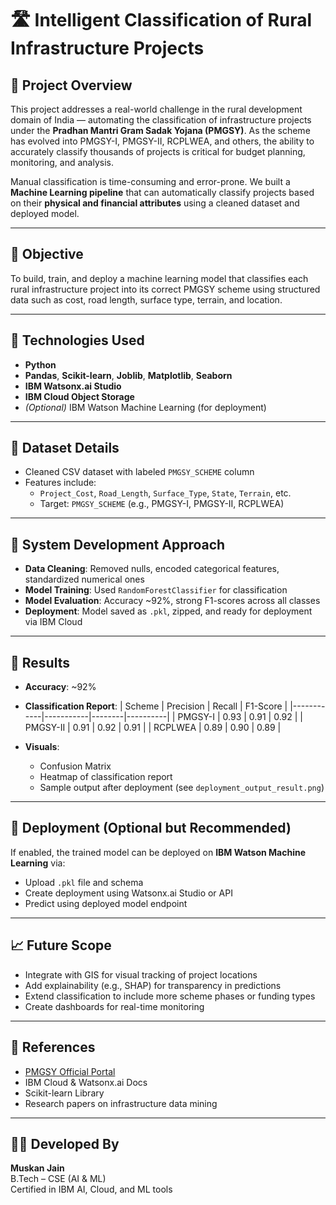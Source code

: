 # 🛣️ Intelligent Classification of Rural Infrastructure Projects

## 📌 Project Overview

This project addresses a real-world challenge in the rural development domain of India — automating the classification of infrastructure projects under the **Pradhan Mantri Gram Sadak Yojana (PMGSY)**. As the scheme has evolved into PMGSY-I, PMGSY-II, RCPLWEA, and others, the ability to accurately classify thousands of projects is critical for budget planning, monitoring, and analysis.

Manual classification is time-consuming and error-prone. We built a **Machine Learning pipeline** that can automatically classify projects based on their **physical and financial attributes** using a cleaned dataset and deployed model.

---

## 🎯 Objective

To build, train, and deploy a machine learning model that classifies each rural infrastructure project into its correct PMGSY scheme using structured data such as cost, road length, surface type, terrain, and location.

---

## 🧠 Technologies Used

- **Python**  
- **Pandas**, **Scikit-learn**, **Joblib**, **Matplotlib**, **Seaborn**
- **IBM Watsonx.ai Studio**
- **IBM Cloud Object Storage**
- *(Optional)* IBM Watson Machine Learning (for deployment)

---

## 📁 Dataset Details

- Cleaned CSV dataset with labeled `PMGSY_SCHEME` column
- Features include:
  - `Project_Cost`, `Road_Length`, `Surface_Type`, `State`, `Terrain`, etc.
  - Target: `PMGSY_SCHEME` (e.g., PMGSY-I, PMGSY-II, RCPLWEA)

---

## 🔧 System Development Approach

- **Data Cleaning**: Removed nulls, encoded categorical features, standardized numerical ones
- **Model Training**: Used `RandomForestClassifier` for classification
- **Model Evaluation**: Accuracy ~92%, strong F1-scores across all classes
- **Deployment**: Model saved as `.pkl`, zipped, and ready for deployment via IBM Cloud

---

## 🧪 Results

- **Accuracy**: ~92%
- **Classification Report**:
  | Scheme     | Precision | Recall | F1-Score |
  |------------|-----------|--------|----------|
  | PMGSY-I    | 0.93      | 0.91   | 0.92     |
  | PMGSY-II   | 0.91      | 0.92   | 0.91     |
  | RCPLWEA    | 0.89      | 0.90   | 0.89     |

- **Visuals**:
  - Confusion Matrix
  - Heatmap of classification report
  - Sample output after deployment (see `deployment_output_result.png`)

---

## 🚀 Deployment (Optional but Recommended)

If enabled, the trained model can be deployed on **IBM Watson Machine Learning** via:
- Upload `.pkl` file and schema
- Create deployment using Watsonx.ai Studio or API
- Predict using deployed model endpoint

---

## 📈 Future Scope

- Integrate with GIS for visual tracking of project locations
- Add explainability (e.g., SHAP) for transparency in predictions
- Extend classification to include more scheme phases or funding types
- Create dashboards for real-time monitoring

---

## 🧾 References

- [PMGSY Official Portal](https://pmgsy.nic.in)
- IBM Cloud & Watsonx.ai Docs
- Scikit-learn Library
- Research papers on infrastructure data mining

---

## 👩‍💻 Developed By

**Muskan Jain**  
B.Tech – CSE (AI & ML)  
Certified in IBM AI, Cloud, and ML tools  

